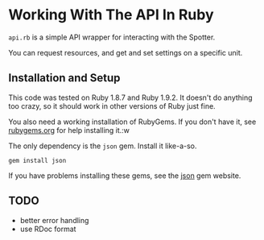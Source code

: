 # Working With The API In Ruby

`api.rb` is a simple API wrapper for interacting with the Spotter.

You can request resources, and get and set settings on a specific unit.

## Installation and Setup

This code was tested on Ruby 1.8.7 and Ruby 1.9.2. It doesn't do anything
too crazy, so it should work in other versions of Ruby just fine.

You also need a working installation of RubyGems. If you don't have it, see
[rubygems.org](http://rubygems.org) for help installing it.:w

The only dependency is the `json` gem. Install it like-a-so.

    gem install json

If you have problems installing these gems, see the
[json](http://flori.github.com/json/) gem website.

## TODO

* better error handling
* use RDoc format
